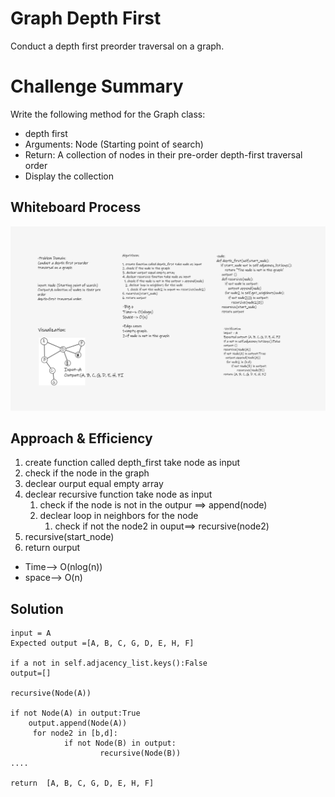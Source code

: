 # Graph Depth First

Conduct a depth first preorder traversal on a graph.

# Challenge Summary


Write the following method for the Graph class:

* depth first
* Arguments: Node (Starting point of search)
* Return: A collection of nodes in their pre-order depth-first traversal order
* Display the collection



## Whiteboard Process

![](graph_depth_firstt.png)

## Approach & Efficiency

1. create function called depth_first take node as input
2. check if the node in the graph
3. declear ourput equal empty array
4. declear recursive function take node as input
    1. check if the node is not in the outpur ==> append(node)
    2. declear loop in neighbors for the node
        1. check if not the node2 in ouput==> recursive(node2)
5. recursive(start_node)
6. return ourput


* Time--> O(nlog(n))
* space--> O(n)


## Solution

```
input = A
Expected output =[A, B, C, G, D, E, H, F]

if a not in self.adjacency_list.keys():False
output=[]

recursive(Node(A))

if not Node(A) in output:True
    output.append(Node(A))
     for node2 in [b,d]:
            if not Node(B) in output:
                    recursive(Node(B))
....

return 	[A, B, C, G, D, E, H, F]

```
